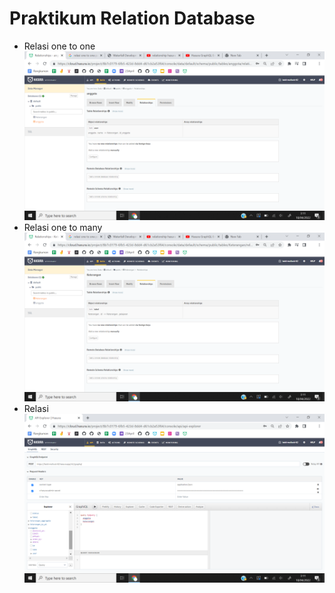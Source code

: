 # Praktikum Relation Database

- Relasi one to one
![Relasi one to one](screenshot/1.png)
- Relasi one to many
![Relasi one to many](screenshot/2.png)
- Relasi
![Relasi](screenshot/3.png)